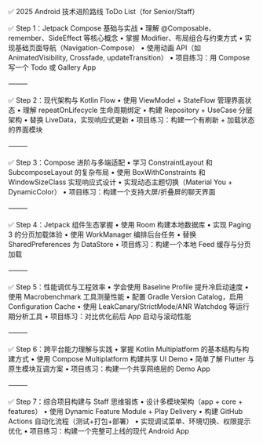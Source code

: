 ✅ 2025 Android 技术进阶路线 ToDo List（for Senior/Staff）

✅ Step 1：Jetpack Compose 基础与实战
	•	理解 @Composable、remember、SideEffect 等核心概念
	•	掌握 Modifier、布局组合与约束方式
	•	实现基础页面导航（Navigation-Compose）
	•	使用动画 API（如 AnimatedVisibility, Crossfade, updateTransition）
	•	项目练习：用 Compose 写一个 Todo 或 Gallery App

⸻

✅ Step 2：现代架构与 Kotlin Flow
	•	使用 ViewModel + StateFlow 管理界面状态
	•	理解 repeatOnLifecycle 生命周期绑定
	•	构建 Repository + UseCase 分层架构
	•	替换 LiveData，实现响应式更新
	•	项目练习：构建一个有刷新 + 加载状态的界面模块

⸻

✅ Step 3：Compose 进阶与多端适配
	•	学习 ConstraintLayout 和 SubcomposeLayout 的复杂布局
	•	使用 BoxWithConstraints 和 WindowSizeClass 实现响应式设计
	•	实现动态主题切换（Material You + DynamicColor）
	•	项目练习：构建一个支持大屏/折叠屏的聊天界面

⸻

✅ Step 4：Jetpack 组件生态掌握
	•	使用 Room 构建本地数据库
	•	实现 Paging 3 的分页加载体验
	•	使用 WorkManager 编排后台任务
	•	替换 SharedPreferences 为 DataStore
	•	项目练习：构建一个本地 Feed 缓存与分页加载

⸻

✅ Step 5：性能调优与工程效率
	•	学会使用 Baseline Profile 提升冷启动速度
	•	使用 Macrobenchmark 工具测量性能
	•	配置 Gradle Version Catalog，启用 Configuration Cache
	•	使用 LeakCanary/StrictMode/ANR Watchdog 等运行期分析工具
	•	项目练习：对比优化前后 App 启动与滚动性能

⸻

✅ Step 6：跨平台能力理解与实践
	•	掌握 Kotlin Multiplatform 的基本结构与构建方式
	•	使用 Compose Multiplatform 构建共享 UI Demo
	•	简单了解 Flutter 与原生模块互调方案
	•	项目练习：构建一个共享网络层的 Demo App

⸻

✅ Step 7：综合项目构建与 Staff 思维锻炼
	•	设计多模块架构（app + core + features）
	•	使用 Dynamic Feature Module + Play Delivery
	•	构建 GitHub Actions 自动化流程（测试+打包+部署）
	•	实现调试菜单、环境切换、权限提示优化
	•	项目练习：构建一个完整可上线的现代 Android App
